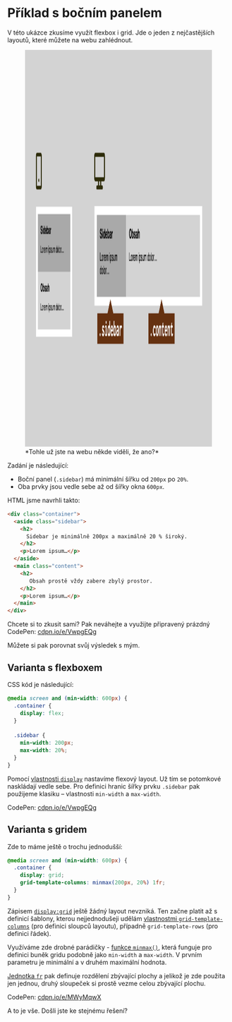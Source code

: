 # Příklad s bočním panelem

V této ukázce zkusíme využít flexbox i grid. Jde o jeden z nejčastějších layoutů, které můžete na webu zahlédnout.

<figure>
<img src="../dist/images/original/vdlayout/priklad-sidebar-zadani.png" width="1600" height="900" alt="Příklad s bočním panelem">
<figcaption markdown="1">
*Tohle už jste na webu někde viděli, že ano?*
</figcaption>
</figure>

Zadání je následující:

- Boční panel (`.sidebar`) má minimální šířku od `200px` po `20%`.
- Oba prvky jsou vedle sebe až od šířky okna `600px`.

HTML jsme navrhli takto:

```html
<div class="container">
  <aside class="sidebar">
    <h2>
      Sidebar je minimálně 200px a maximálně 20 % široký.
    </h2>
    <p>Lorem ipsum…</p>
  </aside>
  <main class="content">    
    <h2>
       Obsah prostě vždy zabere zbylý prostor. 
    </h2>
    <p>Lorem ipsum…</p>    
  </main>
</div>
```

Chcete si to zkusit sami? Pak neváhejte a využijte připravený prázdný CodePen: [cdpn.io/e/VwpgEQg](https://codepen.io/machal/pen/VwpgEQg?editors=1100)

Můžete si pak porovnat svůj výsledek s mým.

## Varianta s flexboxem

CSS kód je následující:

```css
@media screen and (min-width: 600px) {
  .container {
    display: flex;
  }

  .sidebar {
    min-width: 200px;
    max-width: 20%;
  }
}
```

Pomocí [vlastnosti `display`](css-display.md) nastavíme flexový layout. Už tím se potomkové naskládají vedle sebe. Pro definici hranic šířky prvku `.sidebar` pak použijeme klasiku – vlastnosti `min-width` a `max-width`.

CodePen: [cdpn.io/e/VwpgEQg](https://codepen.io/machal/pen/VwpgEQg?editors=1100)

## Varianta s gridem

Zde to máme ještě o trochu jednodušší:

```css
@media screen and (min-width: 600px) {
  .container {
    display: grid;
    grid-template-columns: minmax(200px, 20%) 1fr;
  }
}
```

Zápisem [`display:grid`](css-display.md) ještě žádný layout nevzniká. Ten začne platit až s definicí šablony, kterou nejjednodušeji udělám [vlastnostmi `grid-template-columns`](css-grid-template-rows-columns.md) (pro definici sloupců layoutu), případně `grid-template-rows` (pro definici řádek).

Využíváme zde drobné parádičky - [funkce `minmax()`](css-minmax.md), která funguje pro definici buněk gridu podobně jako `min-width` a `max-width`. V prvním parametru je minimální a v druhém maximální hodnota.

[Jednotka `fr`](css-jednotka-fr.md) pak definuje rozdělení zbývající plochy a jelikož je zde použita jen jednou, druhý sloupeček si prostě vezme celou zbývající plochu.

CodePen: [cdpn.io/e/MWyMqwX](https://codepen.io/machal/pen/MWyMqwX?editors=1100)

A to je vše. Došli jste ke stejnému řešení?
